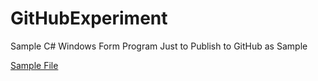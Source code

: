 # GitHubExperiment
Sample C# Windows Form Program Just to Publish to GitHub as Sample

[Sample File](https://github.com/PLC-Coder/GitHubExperiment/blob/master/New%20Directory/Sample.txt)
